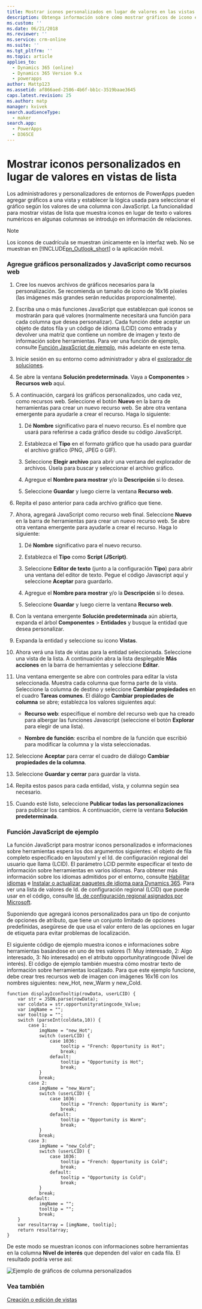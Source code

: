 ```yaml
---
title: Mostrar iconos personalizados en lugar de valores en las vistas de lista con PowerApps | MicrosoftDocs
description: Obtenga información sobre cómo mostrar gráficos de icono en una vista
ms.custom: ''
ms.date: 06/21/2018
ms.reviewer: ''
ms.service: crm-online
ms.suite: ''
ms.tgt_pltfrm: ''
ms.topic: article
applies_to:
  - Dynamics 365 (online)
  - Dynamics 365 Version 9.x
  - powerapps
author: Mattp123
ms.assetid: af866aed-2586-4b6f-bb1c-3519baae3645
caps.latest.revision: 25
ms.author: matp
manager: kvivek
search.audienceType:
  - maker
search.app:
  - PowerApps
  - D365CE
---
```

# <a name="display-custom-icons-instead-of-values-in-list-views"></a>Mostrar iconos personalizados en lugar de valores en vistas de lista

<a name="GridIcons"></a>   

 Los administradores y personalizadores de entornos de PowerApps pueden agregar gráficos a una vista y establecer la lógica usada para seleccionar el gráfico según los valores de una columna con JavaScript. La funcionalidad para mostrar vistas de lista que muestra iconos en lugar de texto o valores numéricos en algunas columnas se introdujo en información de relaciones. 
  
> [!NOTE]
>  Los iconos de cuadrícula se muestran únicamente en la interfaz web. No se muestran en [!INCLUDE[pn_Outlook_short](../../includes/pn-outlook-short.md)] o la aplicación móvil.  
  
### <a name="add-custom-graphics-and-javascript-as-web-resources"></a>Agregue gráficos personalizados y JavaScript como recursos web  
  
1.  Cree los nuevos archivos de gráficos necesarios para la personalización. Se recomienda un tamaño de icono de 16x16 píxeles (las imágenes más grandes serán reducidas proporcionalmente).  
  
2.  Escriba una o más funciones JavaScript que establezcan qué iconos se mostrarán para qué valores (normalmente necesitará una función para cada columna que desea personalizar). Cada función debe aceptar un objeto de datos fila y un código de idioma (LCID) como entrada y devolver una matriz que contiene un nombre de imagen y texto de información sobre herramientas. Para ver una función de ejemplo, consulte [Función JavaScript de ejemplo](#SampleJavascript), más adelante en este tema.  
  
3.  Inicie sesión en su entorno como administrador y abra el [explorador de soluciones](../model-driven-apps/advanced-navigation.md#solution-explorer).  
  
4.  Se abre la ventana **Solución predeterminada**. Vaya a **Componentes** > **Recursos web** aquí.  
  
5.  A continuación, cargará los gráficos personalizados, uno cada vez, como recursos web. Seleccione el botón **Nuevo** en la barra de herramientas para crear un nuevo recurso web. Se abre otra ventana emergente para ayudarle a crear el recurso. Haga lo siguiente:  
  
    1.  Dé **Nombre** significativo para el nuevo recurso. Es el nombre que usará para referirse a cada gráfico desde su código JavaScript.  
  
    2.  Establezca el **Tipo** en el formato gráfico que ha usado para guardar el archivo gráfico (PNG, JPEG o GIF).  
  
    3.  Seleccione **Elegir archivo** para abrir una ventana del explorador de archivos. Úsela para buscar y seleccionar el archivo gráfico.  
  
    4.  Agregue el **Nombre para mostrar** y/o la **Descripción** si lo desea.  
  
    5.  Seleccione **Guardar** y luego cierre la ventana **Recurso web**.  
  
6.  Repita el paso anterior para cada archivo gráfico que tiene.  
  
7.  Ahora, agregará JavaScript como recurso web final. Seleccione **Nuevo** en la barra de herramientas para crear un nuevo recurso web. Se abre otra ventana emergente para ayudarle a crear el recurso. Haga lo siguiente:  
  
    1.  Dé **Nombre** significativo para el nuevo recurso.  
  
    2.  Establezca el **Tipo** como **Script (JScript)**.  
  
    3.  Seleccione **Editor de texto** (junto a la configuración **Tipo**) para abrir una ventana del editor de texto. Pegue el código Javascript aquí y seleccione **Aceptar** para guardarlo.  
  
    4.  Agregue el **Nombre para mostrar** y/o la **Descripción** si lo desea.  
  
    5.  Seleccione **Guardar** y luego cierre la ventana **Recurso web**.  
  
8.  Con la ventana emergente **Solución predeterminada** aún abierta, expanda el árbol **Componentes** > **Entidades** y busque la entidad que desea personalizar.  
  
9. Expanda la entidad y seleccione su icono **Vistas**.  
  
10. Ahora verá una lista de vistas para la entidad seleccionada. Seleccione una vista de la lista. A continuación abra la lista desplegable **Más acciones** en la barra de herramientas y seleccione **Editar**.  
  
11. Una ventana emergente se abre con controles para editar la vista seleccionada. Muestra cada columna que forma parte de la vista. Seleccione la columna de destino y seleccione **Cambiar propiedades** en el cuadro **Tareas comunes**. El diálogo **Cambiar propiedades de columna** se abre; establezca los valores siguientes aquí:  
  
    - **Recurso web**: especifique el nombre del recurso web que ha creado para albergar las funciones Javascript (seleccione el botón **Explorar** para elegir de una lista).  
  
    - **Nombre de función**: escriba el nombre de la función que escribió para modificar la columna y la vista seleccionadas.  
  
12. Seleccione **Aceptar** para cerrar el cuadro de diálogo **Cambiar propiedades de la columna**.  
  
13. Seleccione **Guardar y cerrar** para guardar la vista.  
  
14. Repita estos pasos para cada entidad, vista, y columna según sea necesario.  
  
15. Cuando esté listo, seleccione **Publicar todas las personalizaciones** para publicar los cambios. A continuación, cierre la ventana **Solución predeterminada**.  
  
<a name="SampleJavascript"></a>   

### <a name="sample-javascript-function"></a>Función JavaScript de ejemplo  
 La función JavaScript para mostrar iconos personalizados e informaciones sobre herramientas espera los dos argumentos siguientes: el objeto de fila completo especificado en layoutxml y el Id. de configuración regional del usuario que llama (LCID). El parámetro LCID permite especificar el texto de información sobre herramientas en varios idiomas. Para obtener más información sobre los idiomas admitidos por el entorno, consulte [Habilitar idiomas](https://docs.microsoft.com/dynamics365/customer-engagement/admin/enable-languages) e [Instalar o actualizar paquetes de idioma para Dynamics 365](https://technet.microsoft.com/library/hh699674.aspx). Para ver una lista de valores de Id. de configuración regional (LCID) que puede usar en el código, consulte [Id. de configuración regional asignados por Microsoft](https://go.microsoft.com/fwlink/?linkid=829588).

  
 Suponiendo que agregará iconos personalizados para un tipo de conjunto de opciones de atributo, que tiene un conjunto limitado de opciones predefinidas, asegúrese de que usa el valor entero de las opciones en lugar de etiqueta para evitar problemas de localización.  
  
 El siguiente código de ejemplo muestra iconos e informaciones sobre herramientas basándose en uno de tres valores (1: Muy interesado, 2: Algo interesado, 3: No interesado) en el atributo opportunityratingcode (Nivel de interés). El código de ejemplo también muestra cómo mostrar texto de información sobre herramientas localizado. Para que este ejemplo funcione, debe crear tres recursos web de imagen con imágenes 16x16 con los nombres siguientes: new_Hot, new_Warm y new_Cold.  
  
```  
function displayIconTooltip(rowData, userLCID) {      
    var str = JSON.parse(rowData);  
    var coldata = str.opportunityratingcode_Value;  
    var imgName = "";  
    var tooltip = "";  
    switch (parseInt(coldata,10)) { 
        case 1:  
            imgName = "new_Hot";  
            switch (userLCID) {  
                case 1036:  
                    tooltip = "French: Opportunity is Hot";  
                    break;  
                default:  
                    tooltip = "Opportunity is Hot";  
                    break;  
            }  
            break;  
        case 2:  
            imgName = "new_Warm";  
            switch (userLCID) {  
                case 1036:  
                    tooltip = "French: Opportunity is Warm";  
                    break;  
                default:  
                    tooltip = "Opportunity is Warm";  
                    break;  
            }  
            break;  
        case 3:  
            imgName = "new_Cold";  
            switch (userLCID) {  
                case 1036:  
                    tooltip = "French: Opportunity is Cold";  
                    break;  
                default:  
                    tooltip = "Opportunity is Cold";  
                    break;  
            }  
            break;  
        default:  
            imgName = "";  
            tooltip = "";  
            break;  
    }  
    var resultarray = [imgName, tooltip];  
    return resultarray;  
}  
```  
  
 De este modo se muestran iconos con informaciones sobre herramientas en la columna **Nivel de interés** que dependen del valor en cada fila. El resultado podría verse así:  
  
 ![Ejemplo de gráficos de columna personalizados](media/custom-column-graphics-example.png "Ejemplo de gráficos de columna personalizados")  
 
 ### <a name="see-also"></a>Vea también
 [Creación o edición de vistas](../model-driven-apps/create-edit-views.md)
